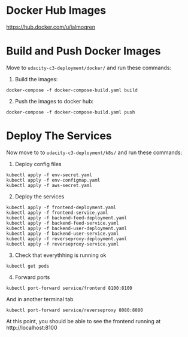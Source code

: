 # Docker Hub Images 
https://hub.docker.com/u/ialmoqren

# Build and Push Docker Images

Move to `udacity-c3-deployment/docker/` and run these commands:

1. Build the images:
```
docker-compose -f docker-compose-build.yaml build
```

2. Push the images to docker hub:
```
docker-compose -f docker-compose-build.yaml push
```

# Deploy The Services

Now move to to `udacity-c3-deployment/k8s/` and run these commands:

1. Deploy config files
```
kubectl apply -f env-secret.yaml
kubectl apply -f env-configmap.yaml
kubectl apply -f aws-secret.yaml
```

2. Deploy the services
```
kubectl apply -f frontend-deployment.yaml
kubectl apply -f frontend-service.yaml
kubectl apply -f backend-feed-deployment.yaml
kubectl apply -f backend-feed-service.yaml
kubectl apply -f backend-user-deployment.yaml
kubectl apply -f backend-user-service.yaml
kubectl apply -f reverseproxy-deployment.yaml
kubectl apply -f reverseproxy-service.yaml
```

3. Check that everythhing is running ok
```
kubectl get pods
```

4. Forward ports
```
kubectl port-forward service/frontend 8100:8100
```

And in another terminal tab

```
kubectl port-forward service/reverseproxy 8080:8080
```


At this point, you should be able to see the frontend running at http://localhost:8100